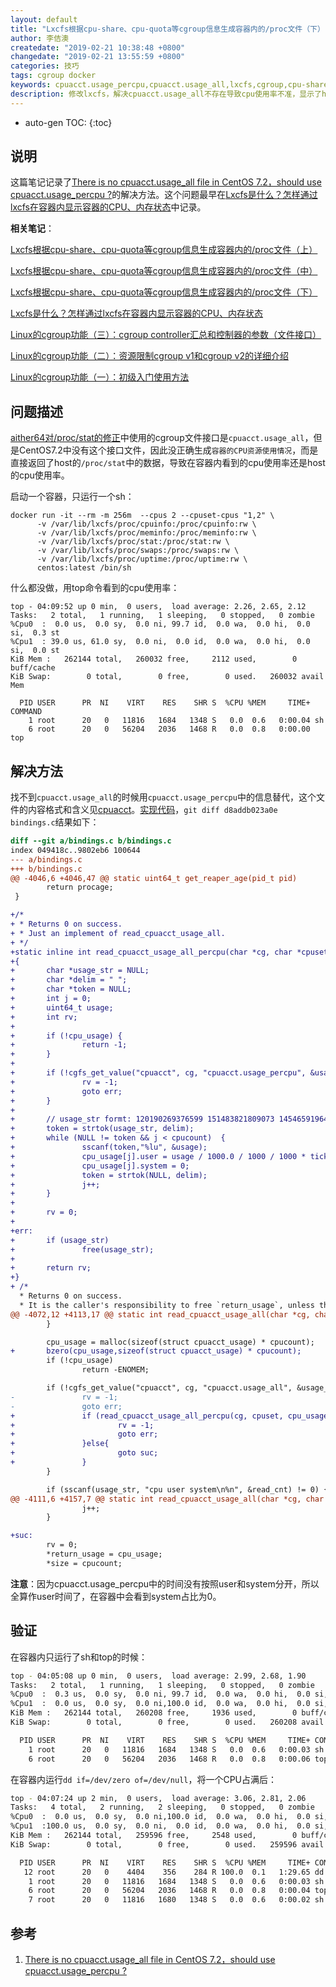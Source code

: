 ```yaml
---
layout: default
title: "Lxcfs根据cpu-share、cpu-quota等cgroup信息生成容器内的/proc文件（下）"
author: 李佶澳
createdate: "2019-02-21 10:38:48 +0800"
changedate: "2019-02-21 13:55:59 +0800"
categories: 技巧
tags: cgroup docker
keywords: cpuacct.usage_percpu,cpuacct.usage_all,lxcfs,cgroup,cpu-share,cpu-quota
description: 修改lxcfs，解决cpuacct.usage_all不存在导致cpu使用率不准，显示了host的cpu使用率的问题
---
```


* auto-gen TOC:
{:toc}

## 说明

这篇笔记记录了[There is no cpuacct.usage_all file in CentOS 7.2，should use cpuacct.usage_percpu ?][1]的解决方法。这个问题最早在[Lxcfs是什么？怎样通过lxcfs在容器内显示容器的CPU、内存状态](https://www.lijiaocn.com/%E6%8A%80%E5%B7%A7/2019/01/09/kubernetes-lxcfs-docker-container.html#%E6%9F%A5%E7%9C%8B%E5%AE%B9%E5%99%A8cpu%E7%8A%B6%E6%80%81)中记录。

**相关笔记**：

[Lxcfs根据cpu-share、cpu-quota等cgroup信息生成容器内的/proc文件（上）](https://www.lijiaocn.com/%E6%8A%80%E5%B7%A7/2019/02/11/lxcfs-support-cpu-share-and-cpu-quota-1.html)

[Lxcfs根据cpu-share、cpu-quota等cgroup信息生成容器内的/proc文件（中）](https://www.lijiaocn.com/%E6%8A%80%E5%B7%A7/2019/02/15/lxcfs-support-cpu-share-and-cpu-quota-2.html)

[Lxcfs根据cpu-share、cpu-quota等cgroup信息生成容器内的/proc文件（下）](https://www.lijiaocn.com/%E6%8A%80%E5%B7%A7/2019/02/21/lxcfs-support-cpu-share-and-cpu-quota-3.html)

[Lxcfs是什么？怎样通过lxcfs在容器内显示容器的CPU、内存状态](https://www.lijiaocn.com/%E6%8A%80%E5%B7%A7/2019/01/09/kubernetes-lxcfs-docker-container.html)

[Linux的cgroup功能（三）：cgroup controller汇总和控制器的参数（文件接口）](https://www.lijiaocn.com/%E6%8A%80%E5%B7%A7/2019/02/18/linux-tool-cgroup-parameters.html)

[Linux的cgroup功能（二）：资源限制cgroup v1和cgroup v2的详细介绍](https://www.lijiaocn.com/%E6%8A%80%E5%B7%A7/2019/01/28/linux-tool-cgroup-detail.html)

[Linux的cgroup功能（一）：初级入门使用方法](https://www.lijiaocn.com/%E6%8A%80%E5%B7%A7/2017/07/26/linux-tool-cgroup.html)

## 问题描述

[aither64对/proc/stat的修正](https://www.lijiaocn.com/%E6%8A%80%E5%B7%A7/2019/02/15/lxcfs-support-cpu-share-and-cpu-quota-2.html#aither64%E5%AF%B9procstat%E7%9A%84%E4%BF%AE%E6%AD%A3)中使用的cgroup文件接口是`cpuacct.usage_all`，但是CentOS7.2中没有这个接口文件，因此没正确生成`容器的CPU资源使用情况`，而是直接返回了host的`/proc/stat`中的数据，导致在容器内看到的cpu使用率还是host的cpu使用率。

启动一个容器，只运行一个sh：

```
docker run -it --rm -m 256m  --cpus 2 --cpuset-cpus "1,2" \
      -v /var/lib/lxcfs/proc/cpuinfo:/proc/cpuinfo:rw \
      -v /var/lib/lxcfs/proc/meminfo:/proc/meminfo:rw \
      -v /var/lib/lxcfs/proc/stat:/proc/stat:rw \
      -v /var/lib/lxcfs/proc/swaps:/proc/swaps:rw \
      -v /var/lib/lxcfs/proc/uptime:/proc/uptime:rw \
      centos:latest /bin/sh
```

什么都没做，用top命令看到的cpu使用率：

```
top - 04:09:52 up 0 min,  0 users,  load average: 2.26, 2.65, 2.12
Tasks:   2 total,   1 running,   1 sleeping,   0 stopped,   0 zombie
%Cpu0  :  0.0 us,  0.0 sy,  0.0 ni, 99.7 id,  0.0 wa,  0.0 hi,  0.0 si,  0.3 st
%Cpu1  : 39.0 us, 61.0 sy,  0.0 ni,  0.0 id,  0.0 wa,  0.0 hi,  0.0 si,  0.0 st
KiB Mem :   262144 total,   260032 free,     2112 used,        0 buff/cache
KiB Swap:        0 total,        0 free,        0 used.   260032 avail Mem

  PID USER      PR  NI    VIRT    RES    SHR S  %CPU %MEM     TIME+ COMMAND
    1 root      20   0   11816   1684   1348 S   0.0  0.6   0:00.04 sh
    6 root      20   0   56204   2036   1468 R   0.0  0.8   0:00.00 top
```

## 解决方法

找不到`cpuacct.usage_all`的时候用`cpuacct.usage_percpu`中的信息替代，这个文件的内容格式和含义见[cpuacct](https://www.lijiaocn.com/%E6%8A%80%E5%B7%A7/2019/02/18/linux-tool-cgroup-parameters.html#cpuacct)。[实现代码](https://github.com/lijiaocn/lxcfs/commit/8d74a7511f442a2fd6e4bb41feaa2d3b77a5a3c8)，`git diff d8addb023a0e bindings.c`结果如下：

```diff
diff --git a/bindings.c b/bindings.c
index 049418c..9802eb6 100644
--- a/bindings.c
+++ b/bindings.c
@@ -4046,6 +4046,47 @@ static uint64_t get_reaper_age(pid_t pid)
        return procage;
 }

+/*
+ * Returns 0 on success.
+ * Just an implement of read_cpuacct_usage_all.
+ */
+static inline int read_cpuacct_usage_all_percpu(char *cg, char *cpuset, struct cpuacct_usage *cpu_usage, int cpucount, long ticks_per_sec)
+{
+       char *usage_str = NULL;
+       char *delim = " ";
+       char *token = NULL;
+       int j = 0;
+       uint64_t usage;
+       int rv;
+
+       if (!cpu_usage) {
+               return -1;
+       }
+
+       if (!cgfs_get_value("cpuacct", cg, "cpuacct.usage_percpu", &usage_str)) {
+               rv = -1;
+               goto err;
+       }
+
+       // usage_str formt: 120190269376599 151483821809073 145465919648605 14450503259981
+       token = strtok(usage_str, delim);
+       while (NULL != token && j < cpucount)  {
+               sscanf(token,"%lu", &usage);
+               cpu_usage[j].user = usage / 1000.0 / 1000 / 1000 * ticks_per_sec;
+               cpu_usage[j].system = 0;
+               token = strtok(NULL, delim);
+               j++;
+       }
+
+       rv = 0;
+
+err:
+       if (usage_str)
+               free(usage_str);
+
+       return rv;
+}
+ /*
  * Returns 0 on success.
  * It is the caller's responsibility to free `return_usage`, unless this
@@ -4072,12 +4113,17 @@ static int read_cpuacct_usage_all(char *cg, char *cpuset, struct cpuacct_usage *
        }

        cpu_usage = malloc(sizeof(struct cpuacct_usage) * cpucount);
+       bzero(cpu_usage,sizeof(struct cpuacct_usage) * cpucount);
        if (!cpu_usage)
                return -ENOMEM;

        if (!cgfs_get_value("cpuacct", cg, "cpuacct.usage_all", &usage_str)) {
-               rv = -1;
-               goto err;
+               if (read_cpuacct_usage_all_percpu(cg, cpuset, cpu_usage, cpucount, ticks_per_sec) != 0 ){
+                       rv = -1;
+                       goto err;
+               }else{
+                       goto suc;
+               }
        }

        if (sscanf(usage_str, "cpu user system\n%n", &read_cnt) != 0) {
@@ -4111,6 +4157,7 @@ static int read_cpuacct_usage_all(char *cg, char *cpuset, struct cpuacct_usage *
                j++;
        }

+suc:
        rv = 0;
        *return_usage = cpu_usage;
        *size = cpucount;
```

**注意**：因为cpuacct.usage_percpu中的时间没有按照user和system分开，所以全算作user时间了，在容器中会看到system占比为0。

## 验证

在容器内只运行了sh和top的时候：

```sh
top - 04:05:08 up 0 min,  0 users,  load average: 2.99, 2.68, 1.90
Tasks:   2 total,   1 running,   1 sleeping,   0 stopped,   0 zombie
%Cpu0  :  0.3 us,  0.0 sy,  0.0 ni, 99.7 id,  0.0 wa,  0.0 hi,  0.0 si,  0.0 st
%Cpu1  :  0.0 us,  0.0 sy,  0.0 ni,100.0 id,  0.0 wa,  0.0 hi,  0.0 si,  0.0 st
KiB Mem :   262144 total,   260208 free,     1936 used,        0 buff/cache
KiB Swap:        0 total,        0 free,        0 used.   260208 avail Mem

  PID USER      PR  NI    VIRT    RES    SHR S  %CPU %MEM     TIME+ COMMAND
    1 root      20   0   11816   1684   1348 S   0.0  0.6   0:00.03 sh
    6 root      20   0   56204   2036   1468 R   0.0  0.8   0:00.06 top
```

在容器内运行`dd if=/dev/zero of=/dev/null`，将一个CPU占满后：

```sh
top - 04:07:24 up 2 min,  0 users,  load average: 3.06, 2.81, 2.06
Tasks:   4 total,   2 running,   2 sleeping,   0 stopped,   0 zombie
%Cpu0  :  0.0 us,  0.0 sy,  0.0 ni,100.0 id,  0.0 wa,  0.0 hi,  0.0 si,  0.0 st
%Cpu1  :100.0 us,  0.0 sy,  0.0 ni,  0.0 id,  0.0 wa,  0.0 hi,  0.0 si,  0.0 st
KiB Mem :   262144 total,   259596 free,     2548 used,        0 buff/cache
KiB Swap:        0 total,        0 free,        0 used.   259596 avail Mem

  PID USER      PR  NI    VIRT    RES    SHR S  %CPU %MEM     TIME+ COMMAND
   12 root      20   0    4404    356    284 R 100.0  0.1   1:29.65 dd
    1 root      20   0   11816   1684   1348 S   0.0  0.6   0:00.03 sh
    6 root      20   0   56204   2036   1468 R   0.0  0.8   0:00.04 top
    7 root      20   0   11816   1680   1348 S   0.0  0.6   0:00.02 sh
```

## 参考

1. [There is no cpuacct.usage_all file in CentOS 7.2，should use cpuacct.usage_percpu ?][1]

[1]: https://github.com/lxc/lxcfs/issues/273 "There is no cpuacct.usage_all file in CentOS 7.2，should use cpuacct.usage_percpu ?"


